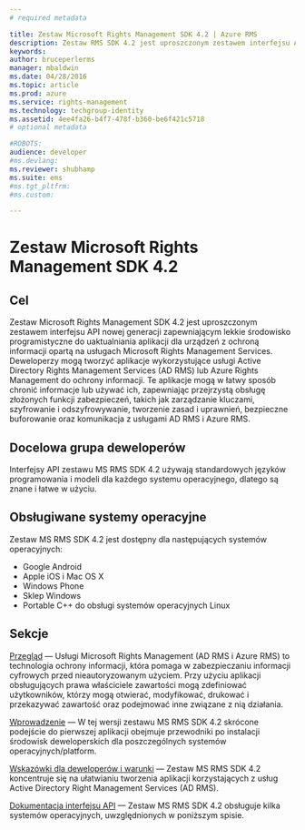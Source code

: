 ```yaml
---
# required metadata

title: Zestaw Microsoft Rights Management SDK 4.2 | Azure RMS
description: Zestaw RMS SDK 4.2 jest uproszczonym zestawem interfejsu API nowej generacji zapewniającym lekkie środowisko programistyczne do uaktualniania aplikacji dla urządzeń z ochroną informacji.
keywords:
author: bruceperlerms
manager: mbaldwin
ms.date: 04/28/2016
ms.topic: article
ms.prod: azure
ms.service: rights-management
ms.technology: techgroup-identity
ms.assetid: 4ee4fa26-b4f7-478f-b360-be6f421c5718
# optional metadata

#ROBOTS:
audience: developer
#ms.devlang:
ms.reviewer: shubhamp
ms.suite: ems
#ms.tgt_pltfrm:
#ms.custom:

---
```


# Zestaw Microsoft Rights Management SDK 4.2

## Cel ##

Zestaw Microsoft Rights Management SDK 4.2 jest uproszczonym zestawem interfejsu API nowej generacji zapewniającym lekkie środowisko programistyczne do uaktualniania aplikacji dla urządzeń z ochroną informacji opartą na usługach Microsoft Rights Management Services. Deweloperzy mogą tworzyć aplikacje wykorzystujące usługi Active Directory Rights Management Services (AD RMS) lub Azure Rights Management do ochrony informacji. Te aplikacje mogą w łatwy sposób chronić informacje lub używać ich, zapewniając przejrzystą obsługę złożonych funkcji zabezpieczeń, takich jak zarządzanie kluczami, szyfrowanie i odszyfrowywanie, tworzenie zasad i uprawnień, bezpieczne buforowanie oraz komunikacja z usługami AD RMS i Azure RMS.

## Docelowa grupa deweloperów ##

Interfejsy API zestawu MS RMS SDK 4.2 używają standardowych języków programowania i modeli dla każdego systemu operacyjnego, dlatego są znane i łatwe w użyciu.

## Obsługiwane systemy operacyjne ##

Zestaw MS RMS SDK 4.2 jest dostępny dla następujących systemów operacyjnych:

- Google Android
- Apple iOS i Mac OS X
- Windows Phone
- Sklep Windows
- Portable C++ do obsługi systemów operacyjnych Linux

## Sekcje ##

[Przegląd](overview.md) — Usługi Microsoft Rights Management (AD RMS i Azure RMS) to technologia ochrony informacji, która pomaga w zabezpieczaniu informacji cyfrowych przed nieautoryzowanym użyciem. Przy użyciu aplikacji obsługujących prawa właściciele zawartości mogą zdefiniować użytkowników, którzy mogą otwierać, modyfikować, drukować i przekazywać zawartość oraz podejmować inne związane z nią działania.

[Wprowadzenie](get-started.md) — W tej wersji zestawu MS RMS SDK 4.2 skrócone podejście do pierwszej aplikacji obejmuje przewodniki po instalacji środowisk deweloperskich dla poszczególnych systemów operacyjnych/platform.

[Wskazówki dla deweloperów i warunki](core-concepts.md) — Zestaw MS RMS SDK 4.2 koncentruje się na ułatwianiu tworzenia aplikacji korzystających z usług Active Directory Right Management Services (AD RMS).

[Dokumentacja interfejsu API](api-reference-4-2.md) — Zestaw MS RMS SDK 4.2 obsługuje kilka systemów operacyjnych, uwzględnionych w poniższym spisie.

 

 

 


<!--HONumber=Apr16_HO4-->


